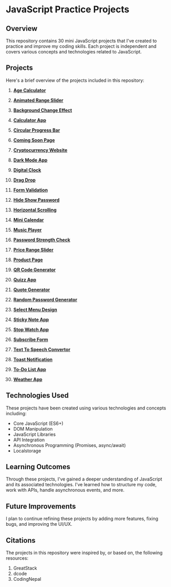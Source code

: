 # JavaScript Practice Projects

## Overview

This repository contains 30 mini JavaScript projects that I've created to practice and improve my coding skills. Each project is independent and covers various concepts and technologies related to JavaScript.

## Projects

Here's a brief overview of the projects included in this repository:

1. [**Age Calculator**](age-calculator\README.md)

2. [**Animated Range Slider**](animated-range-slider\README.md)

3. [**Background Change Effect**](background-change-effect\README.md)

4. [**Calculator App**](calculator-app\README.md)

5. [**Circular Progress Bar**](circular-progress-bar\README.md)

6. [**Coming Soon Page**](coming-soon-page\README.md)

7. [**Cryptocurrency Website**](cryptocurrency-website\README.md)

8. [**Dark Mode App**](dark-mode-app\README.md)

9. [**Digital Clock**](digital-clock\README.md)

10. [**Drag Drop**](drag-drop\README.md)

11. [**Form Validation**](form-validation\README.md)

12. [**Hide Show Password**](hide-show-password\README.md)

13. [**Horizontal Scrolling**](horizontal-scrolling\README.md)

14. [**Mini Calendar**](mini-calendar\README.md)

15. [**Music Player**](music-player\README.md)

16. [**Password Strength Check**](password-strength-check\README.md)

17. [**Price Range Slider**](price-range-slider\README.md)

18. [**Product Page**](product-page\README.md)

19. [**QR Code Generator**](qr-code-generator\README.md)

20. [**Quizz App**](quizz-app\README.md)

21. [**Quote Generator**](quote-generator\README.md)

22. [**Random Password Generator**](random-password-generator\README.md)

23. [**Select Menu Design**](select-menu-design\README.md)

24. [**Sticky Note App**](sticky-note-app\README.md)

25. [**Stop Watch App**](stopwatch-app\README.md)

26. [**Subscribe Form**](subscribe-form\README.md)

27. [**Text To Speech Convertor**](text-to-speech-converter\README.md)

28. [**Toast Notification**](toast-notification\README.md)

29. [**To-Do List App**](todo-list-app\README.md)

30. [**Weather App**](weather-app\README.md)


## Technologies Used

These projects have been created using various technologies and concepts including:

- Core JavaScript (ES6+)
- DOM Manipulation
- JavaScript Libraries 
- API Integration 
- Asynchronous Programming (Promises, async/await)
- Localstorage

## Learning Outcomes

Through these projects, I've gained a deeper understanding of JavaScript and its associated technologies. I've learned how to structure my code, work with APIs, handle asynchronous events, and more.

## Future Improvements

I plan to continue refining these projects by adding more features, fixing bugs, and improving the UI/UX.

## Citations

The projects in this repository were inspired by, or based on, the following resources:

1. GreatStack
2. dcode
3. CodingNepal


